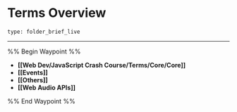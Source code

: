 # Terms Overview
 
```ccard
type: folder_brief_live
```
 
---

%% Begin Waypoint %%
- **[[Web Dev/JavaScript Crash Course/Terms/Core/Core]]**
- **[[Events]]**
- **[[Others]]**
- **[[Web Audio APIs]]**

%% End Waypoint %%